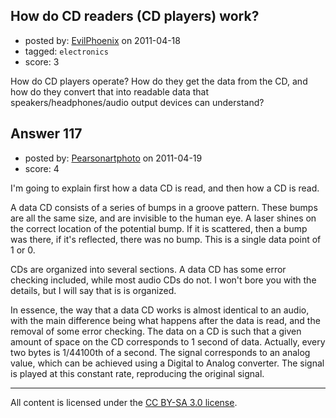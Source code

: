 ## How do CD readers (CD players) work?

- posted by: [EvilPhoenix](https://stackexchange.com/users/-1/78-evilphoenix) on 2011-04-18
- tagged: `electronics`
- score: 3

How do CD players operate?  How do they get the data from the CD, and how do they convert that into readable data that speakers/headphones/audio output devices can understand?


## Answer 117

- posted by: [Pearsonartphoto](https://stackexchange.com/users/-1/67-pearsonartphoto) on 2011-04-19
- score: 4

I'm going to explain first how a data CD is read, and then how a CD is read.

A data CD consists of a series of bumps in a groove pattern. These bumps are all the same size, and are invisible to the human eye. A laser shines on the correct location of the potential bump. If it is scattered, then a bump was there, if it's reflected, there was no bump. This is a single data point of 1 or 0.

CDs are organized into several sections. A data CD has some error checking included, while most audio CDs do not. I won't bore you with the details, but I will say that is is organized. 

In essence, the way that a data CD works is almost identical to an audio, with the main difference being what happens after the data is read, and the removal of some error checking. The data on a CD is such that a given amount of space on the CD corresponds to 1 second of data. Actually, every two bytes is 1/44100th of a second. The signal corresponds to an analog value, which can be achieved using a Digital to Analog converter. The signal is played at this constant rate, reproducing the original signal.



---

All content is licensed under the [CC BY-SA 3.0 license](https://creativecommons.org/licenses/by-sa/3.0/).
